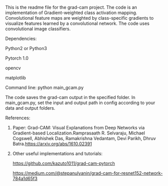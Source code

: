 This  is the readme file for the grad-cam project. 
The code is an implementation of Gradient-weighted class activation mapping. Convolutional feature maps are weighted by class-specific gradients to visualize features learned by a convolutional network.  The code uses convolutional image classifiers.

Dependencies: 

   Python2 or Python3

   Pytorch 1.0

   opencv

   matplotlib
   
Command line: python main_gcam.py

The code saves the grad-cam output in the specified folder. 
In main_gcam.py, set the input and output path in config according to your data and output folders. 



References:
1) Paper: Grad-CAM: Visual Explanations from Deep Networks via Gradient-based Localization.Ramprasaath R. Selvaraju, Michael Cogswell, Abhishek Das, Ramakrishna Vedantam, Devi Parikh, Dhruv Batra.https://arxiv.org/abs/1610.02391

2) Other useful implementations and tutorials:

   https://github.com/kazuto1011/grad-cam-pytorch
   
   https://medium.com/@stepanulyanin/grad-cam-for-resnet152-network-784a1d65f3

